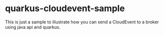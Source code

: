# quarkus-cloudevent-sample

This is just a sample to illustrate how you can send a CloudEvent to a broker using java api and quarkus.
